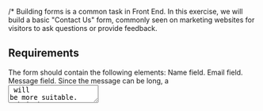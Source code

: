 /*
Building forms is a common task in Front End. In this exercise, we will build a basic "Contact Us" form, commonly seen on marketing websites for visitors to ask questions or provide feedback.

Requirements
------------
The form should contain the following elements:
    Name field.
    Email field.
    Message field. Since the message can be long, a <textarea> will be more suitable.
    Submit button
      Contains the text "Send".
      Clicking on the submit button submits the form.

There is no need to do any client-side validation on the fields. Validation will be done on the server side.

Submission API
--------------
Upon submission, POST the form data to https://www.greatfrontend.com/api/questions/contact-form with the following fields in the request body: name, email, message.

If all the form fields are correctly filled up, you will see an alert containing a success message. Congratulations!
*/
